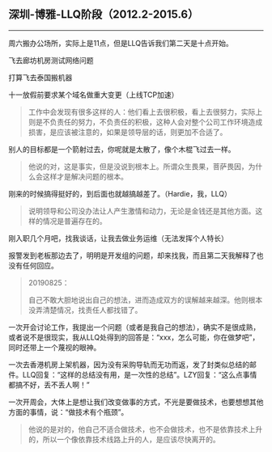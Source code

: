 ## 深圳-博雅-LLQ阶段（2012.2-2015.6）

---

周六搬办公场所，实际上是11点，但是LLQ告诉我们第二天是十点开始。

飞去廊坊机房测试网络问题

打算飞去泰国搬机器

十一放假前要求某个域名做重大变更（上线TCP加速）

> 工作中会发现有很多这样的人：他们看上去很积极，看上去很努力，实际上则是不负责任的努力，不负责任的积极，这种人会对整个公司工作环境造成损害，是应该被注意的，如果是领导层的话，则更加不合适了。

别人的目标都是一个箭射过去，你呢就是太散了，像个木棍飞过去一样。

> 他说的对，这是事实，但是没说到根本上。所谓众生畏果，菩萨畏因，为什么会这样才是解决问题的根本。

刚来的时候搞得挺好的，到后面也就越搞越差了。（Hardie，我，LLQ）

> 说明领导和公司没办法让人产生激情和动力，无论是金钱还是其他方面。这样的情况是普遍存在的。

刚入职几个月吧，找我谈话，让我去做业务运维（无法发挥个人特长）

报警发到老板那边去了，明明是开发组的问题，却来找我，而且第二天我解释了也没有任何回应。

> 20190825：
>
> 自己不敢大胆地说出自己的想法，进而造成双方的误解越来越深。他则根本没弄清楚情况，找责任人都找错了。

一次开会讨论工作，我提出一个问题（或者是我自己的想法），确实不是很成熟，或者说不是很现实，我从LLQ处得到的回答是：“xxx，怎么可能，你在做梦吧”，同时还带上一个蔑视的眼神。

一次去香港机房上架机器，因为没有采购导轨而无功而返，发了封类似总结的邮件。LLQ回复：“这样的总结没有用，是一次性的总结”。LZY回复：“这么点事情都搞不好，丢不丢人啊！”

一次开周会，大体上是想让我们改变做事的方式，不光是要做技术，也要想想其他方面的事情，说：“做技术有个瓶颈”。

> 他说的是对的，他自己不适合做技术，也不会做技术，也不是依靠技术上升的，所以一个像依靠技术线路上升的人，是应该尽快离开的。



